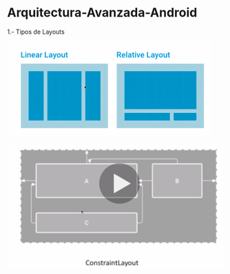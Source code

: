 # Arquitectura-Avanzada-Android

1.- Tipos de Layouts


![Tipos de layouts](https://github.com/DanCaldera/Arquitectura-Avanzada-Android/blob/master/images/tipos-layouts.png)

![Tipos de layouts](https://github.com/DanCaldera/Arquitectura-Avanzada-Android/blob/master/images/tipos-layouts-2.png)